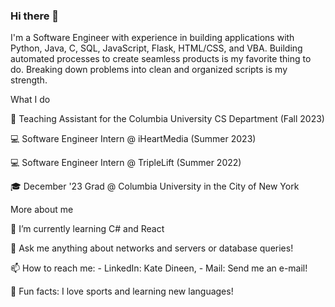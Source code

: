 ### Hi there 👋

I'm a Software Engineer with experience in building applications with Python, Java, C, SQL, JavaScript, Flask, HTML/CSS, and VBA. Building automated processes to create seamless products is my favorite thing to do. Breaking down problems into clean and organized scripts is my strength.


What I do

🤖 Teaching Assistant for the Columbia University CS Department (Fall 2023)

💻 Software Engineer Intern @ iHeartMedia (Summer 2023)

💻 Software Engineer Intern @ TripleLift (Summer 2022)

🎓 December '23 Grad @ Columbia University in the City of New York


More about me

🌱 I’m currently learning C# and React

💬 Ask me anything about networks and servers or database queries!

📫 How to reach me: - LinkedIn: Kate Dineen, - Mail: Send me an e-mail!

🔎 Fun facts: I love sports and learning new languages!

